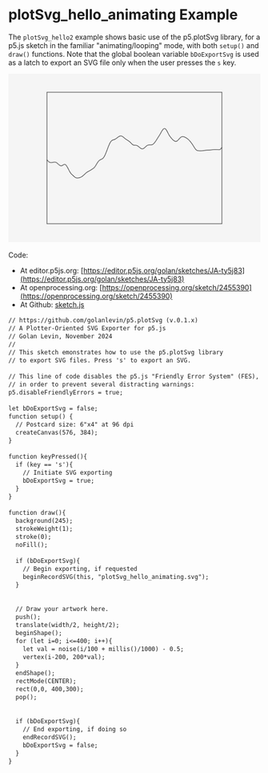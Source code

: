 # plotSvg_hello_animating Example

The `plotSvg_hello2` example shows basic use of the p5.plotSvg library, for a p5.js sketch in the familiar "animating/looping" mode, with both `setup()` and `draw()` functions.  Note that the global boolean variable `bDoExportSvg` is used as a latch to export an SVG file only when the user presses the `s` key. 

![plotSvg_hello_animating.png](plotSvg_hello_animating.png)

Code: 

* At editor.p5js.org: [https://editor.p5js.org/golan/sketches/JA-ty5j83](https://editor.p5js.org/golan/sketches/JA-ty5j83)
* At openprocessing.org: [https://openprocessing.org/sketch/2455390](https://openprocessing.org/sketch/2455390)
* At Github: [sketch.js](https://raw.githubusercontent.com/golanlevin/p5.plotSvg/refs/heads/main/examples/plotSvg_hello_animating/sketch.js)


```
// https://github.com/golanlevin/p5.plotSvg (v.0.1.x)
// A Plotter-Oriented SVG Exporter for p5.js
// Golan Levin, November 2024
//
// This sketch emonstrates how to use the p5.plotSvg library 
// to export SVG files. Press 's' to export an SVG. 

// This line of code disables the p5.js "Friendly Error System" (FES), 
// in order to prevent several distracting warnings:
p5.disableFriendlyErrors = true; 

let bDoExportSvg = false; 
function setup() {
  // Postcard size: 6"x4" at 96 dpi
  createCanvas(576, 384); 
}

function keyPressed(){
  if (key == 's'){
    // Initiate SVG exporting
    bDoExportSvg = true; 
  }
}

function draw(){
  background(245); 
  strokeWeight(1);
  stroke(0);
  noFill();
  
  if (bDoExportSvg){
    // Begin exporting, if requested
    beginRecordSVG(this, "plotSvg_hello_animating.svg");
  }

  
  // Draw your artwork here.
  push(); 
  translate(width/2, height/2); 
  beginShape(); 
  for (let i=0; i<=400; i++){
    let val = noise(i/100 + millis()/1000) - 0.5; 
    vertex(i-200, 200*val); 
  }
  endShape(); 
  rectMode(CENTER); 
  rect(0,0, 400,300); 
  pop(); 
  

  if (bDoExportSvg){
    // End exporting, if doing so
    endRecordSVG();
    bDoExportSvg = false;
  }
}
```
